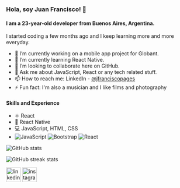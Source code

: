 ### Hola, soy Juan Francisco! 👋
#### I am a 23-year-old developer from Buenos Aires, Argentina.
I started coding a few months ago and I keep learning more and more everyday.

- 🔭 I’m currently working on a mobile app project for Globant.
- 🌱 I’m currently learning React Native.
- 👯 I’m looking to collaborate here on GitHub.
- 💬 Ask me about JavaScript, React or any tech related stuff.
- 📫 How to reach me: LinkedIn - [@jfranciscopages](https://www.linkedin.com/in/jfranciscopages/)
- ⚡ Fun fact: I'm also a musician and I like films and photography

#### Skills and Experience
* ⚛️ React
* 📱 React Native
* 💻 JavaScript, HTML, CSS
* ![JavaScript](https://img.shields.io/badge/-JavaScript-FFFFFF?style=flat&logo=javascript)
  ![Bootstrap](https://img.shields.io/badge/-Bootstrap-FFFFFF?style=flat&logo=bootstrap&logoColor=563D7C)
  ![React](https://img.shields.io/badge/-React-FFFFFF?style=flat&logo=react)


![GitHub stats](https://github-readme-stats.vercel.app/api?username=jfranciscopages&show_icons=true)  

![GitHub streak stats](https://github-readme-streak-stats.herokuapp.com/?user=jfranciscopages)  


[<img src='https://cdn.jsdelivr.net/npm/simple-icons@3.0.1/icons/linkedin.svg' alt='linkedin' height='40'>](https://www.linkedin.com/in/jfranciscopages/) 
[<img src='https://cdn.jsdelivr.net/npm/simple-icons@3.0.1/icons/instagram.svg' alt='instagram' height='40'>](https://www.instagram.com/_elfran__/)  
